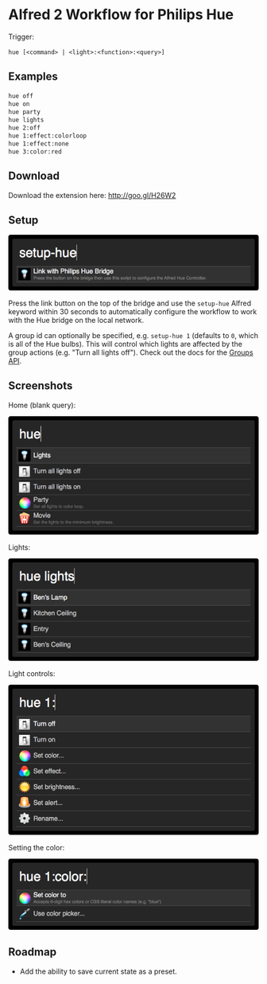 # Alfred 2 Workflow for Philips Hue

Trigger:

	hue [<command> | <light>:<function>:<query>]

## Examples

	hue off
	hue on
	hue party
	hue lights
	hue 2:off
	hue 1:effect:colorloop
	hue 1:effect:none
	hue 3:color:red

## Download

Download the extension here: http://goo.gl/H26W2

## Setup

![Setup](/screenshots/setup.png)

Press the link button on the top of the bridge and use the `setup-hue` Alfred keyword within 30 seconds to automatically configure the workflow to work with the Hue bridge on the local network.

A group id can optionally be specified, e.g. `setup-hue 1` (defaults to `0`, which is all of the Hue bulbs).  This will control which lights are affected by the group actions (e.g. "Turn all lights off").  Check out the docs for the [Groups API](http://developers.meethue.com/2_groupsapi.html).

## Screenshots

Home (blank query):

![Home](/screenshots/home.png)

Lights:

![Lights](/screenshots/lights.png)

Light controls:

![Control](/screenshots/control.png)

Setting the color:

![Color](/screenshots/color.png)

## Roadmap

* Add the ability to save current state as a preset.
